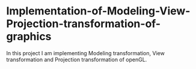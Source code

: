 # Implementation-of-Modeling-View-Projection-transformation-of-graphics
In this project I am implementing Modeling transformation, View transformation and Projection transformation of openGL.
